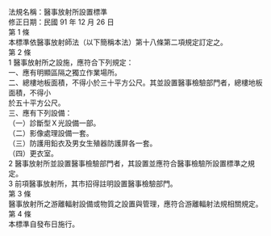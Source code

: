 法規名稱：醫事放射所設置標準  
修正日期：民國 91 年 12 月 26 日  
第 1 條  
本標準依醫事放射師法（以下簡稱本法）第十八條第二項規定訂定之。  
第 2 條  
1 醫事放射所之設施，應符合下列規定：  
一、應有明顯區隔之獨立作業場所。  
二、總樓地板面積，不得小於三十平方公尺。其並設置醫事檢驗部門者，總樓地板面積，不得小  
於五十平方公尺。  
三、應有下列設備：  
（一）診斷型Ｘ光設備一部。  
（二）影像處理設備一套。  
（三）防護用鉛衣及男女生殖器防護屏各一套。  
（四）更衣室。  
2 醫事放射所並設置醫事檢驗部門者，其設置並應符合醫事檢驗所設置標準之規定。  
3 前項醫事放射所，其市招得註明設置醫事檢驗部門。  
第 3 條  
醫事放射所之游離輻射設備或物質之設置與管理，應符合游離輻射法規相關規定。  
第 4 條  
本標準自發布日施行。  


